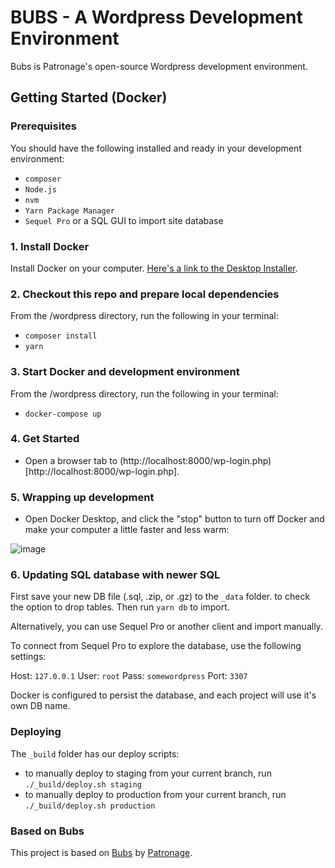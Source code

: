 # BUBS - A Wordpress Development Environment

Bubs is Patronage's open-source Wordpress development environment.

## Getting Started (Docker)

### Prerequisites

You should have the following installed and ready in your development environment:

- `composer`
- `Node.js`
- `nvm`
- `Yarn Package Manager`
- `Sequel Pro` or a SQL GUI to import site database

### 1. Install Docker

Install Docker on your computer. [Here's a link to the Desktop Installer](https://www.docker.com/products/docker-desktop).

### 2. Checkout this repo and prepare local dependencies

From the /wordpress directory, run the following in your terminal:

- `composer install`
- `yarn`

### 3. Start Docker and development environment

From the /wordpress directory, run the following in your terminal:

- `docker-compose up`

### 4. Get Started

- Open a browser tab to (http://localhost:8000/wp-login.php)[http://localhost:8000/wp-login.php].

### 5. Wrapping up development

- Open Docker Desktop, and click the "stop" button to turn off Docker and make your computer a little faster and less warm:

![image](https://user-images.githubusercontent.com/525011/77448037-c5573380-6dc6-11ea-8bdd-e9d4025d671d.png)

### 6. Updating SQL database with newer SQL

First save your new DB file (.sql, .zip, or .gz) to the `_data` folder. to check the option to drop tables. Then run `yarn db` to import.

Alternatively, you can use Sequel Pro or another client and import manually.

To connect from Sequel Pro to explore the database, use the following settings:

Host: `127.0.0.1`
User: `root`
Pass: `somewordpress`
Port: `3307`

Docker is configured to persist the database, and each project will use it's own DB name.

### Deploying

The `_build` folder has our deploy scripts:

- to manually deploy to staging from your current branch, run `./_build/deploy.sh staging`
- to manually deploy to production from your current branch, run `./_build/deploy.sh production`

### Based on Bubs

This project is based on [Bubs](https://github.com/patronage/bubs-next/) by [Patronage](http://www.patronage.org/).
